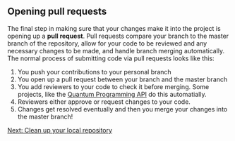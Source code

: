 ## Opening pull requests

The final step in making sure that your changes make it into the project is opening up a **pull request**. Pull requests compare your branch to the master branch of the repository, allow for your code to be reviewed and any necessary changes to be made, and handle branch merging automatically. The normal process of submitting code via pull requests looks like this:
 1. You push your contributions to your personal branch
 2. You open up a pull request between your branch and the master branch
 3. You add reviewers to your code to check it before merging. Some projects, like the [Quantum Programming API](https://github.com/yaleqc/quantum-programming-api/) do this automatially.
 4. Reviewers either approve or request changes to your code.
 5. Changes get resolved eventually and then you merge your changes into the master branch!

  
[Next: Clean up your local repository](../part7-clean_up)